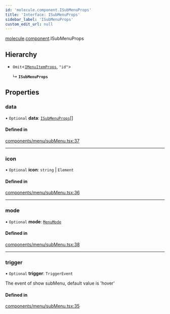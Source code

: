 ```yaml
---
id: 'molecule.component.ISubMenuProps'
title: 'Interface: ISubMenuProps'
sidebar_label: 'ISubMenuProps'
custom_edit_url: null
---
```


[molecule](../namespaces/molecule).[component](../namespaces/molecule.component).ISubMenuProps

## Hierarchy

-   `Omit`<[`IMenuItemProps`](molecule.component.IMenuItemProps), `"id"`\>

    ↳ **`ISubMenuProps`**

## Properties

### data

• `Optional` **data**: [`ISubMenuProps`](molecule.component.ISubMenuProps)[]

#### Defined in

[components/menu/subMenu.tsx:37](https://github.com/DTStack/molecule/blob/3e6bc450/src/components/menu/subMenu.tsx#L37)

---

### icon

• `Optional` **icon**: `string` \| `Element`

#### Defined in

[components/menu/subMenu.tsx:36](https://github.com/DTStack/molecule/blob/3e6bc450/src/components/menu/subMenu.tsx#L36)

---

### mode

• `Optional` **mode**: [`MenuMode`](../enums/molecule.component.MenuMode)

#### Defined in

[components/menu/subMenu.tsx:38](https://github.com/DTStack/molecule/blob/3e6bc450/src/components/menu/subMenu.tsx#L38)

---

### trigger

• `Optional` **trigger**: `TriggerEvent`

The event of show subMenu, default value is 'hover'

#### Defined in

[components/menu/subMenu.tsx:35](https://github.com/DTStack/molecule/blob/3e6bc450/src/components/menu/subMenu.tsx#L35)
